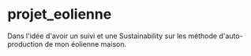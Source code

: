 # projet_eolienne
Dans l'idée d'avoir un suivi et une Sustainability sur les méthode d'auto-production de mon éolienne maison.

